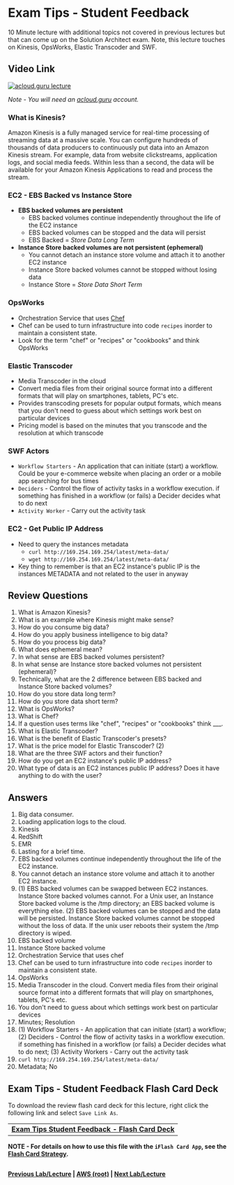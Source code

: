 Exam Tips - Student Feedback
======

10 Minute lecture with additional topics not covered in previous lectures but that can come up on the Solution Architect 
exam. Note, this lecture touches on Kinesis, OpsWorks, Elastic Transcoder and SWF.

  
## Video Link

[![acloud.guru lecture](https://i.imgur.com/gE7y7FW.png)](https://acloud.guru/course/aws-certified-solutions-architect-associate/learn/additional-exam-tips/student-feedback/watch)

*Note - You will need an [acloud.guru](acloud.guru) account.*
 

### What is Kinesis?

Amazon Kinesis is a fully managed service for real-time processing of streaming data at a massive scale. You can 
configure hundreds of thousands of data producers to continuously put data into an Amazon Kinesis stream. For example, 
data from website clickstreams, application logs, and social media feeds. Within less than a second, the
data will be available for your Amazon Kinesis Applications to read and process the stream.


### EC2 - EBS Backed vs Instance Store

* __EBS backed volumes are persistent__
  * EBS backed volumes continue independently throughout the life of the EC2 instance
  * EBS backed volumes can be stopped and the data will persist
  * EBS Backed = _Store Data Long Term_
* __Instance Store backed volumes are not persistent (ephemeral)__
  * You cannot detach an instance store volume and attach it to another EC2 instance 
  * Instance Store backed volumes cannot be stopped without losing data
  * Instance Store = _Store Data Short Term_


### OpsWorks
 
* Orchestration Service that uses [Chef](https://www.chef.io/)
* Chef can be used to turn infrastructure into code `recipes` inorder to maintain a consistent state. 
* Look for the term "chef" or "recipes" or "cookbooks" and think OpsWorks
 
 
### Elastic Transcoder
 
* Media Transcoder in the cloud
* Convert media files from their original source format into a different formats that will play on smartphones,
  tablets, PC's etc.
* Provides transcoding presets for popular output formats, which means that you don't need to guess about which settings
  work best on particular devices
* Pricing model is based on the minutes that you transcode and the resolution at which transcode


### SWF Actors

* `Workflow Starters` - An application that can initiate (start) a workflow. Could be your e-commerce website when 
  placing an order or a mobile app searching for bus times
* `Deciders` - Control the flow of activity tasks in a workflow execution. if something has finished in a workflow
  (or fails) a Decider decides what to do next
* `Activity Worker` - Carry out the activity task
 
 
### EC2 - Get Public IP Address

* Need to query the instances metadata
    * `curl http://169.254.169.254/latest/meta-data/`
    * `wget http://169.254.169.254/latest/meta-data/`
* Key thing to remember is that an EC2 instance's public IP is the instances METADATA and not related to the
  user in anyway

 
## Review Questions

1.  What is Amazon Kinesis?
2.  What is an example where Kinesis might make sense?
3.  How do you consume big data?
4.  How do you apply business intelligence to big data?
5.  How do you process big data?
6.  What does ephemeral mean?
7.  In what sense are EBS backed volumes persistent?
8.  In what sense are Instance store backed volumes not persistent (ephemeral)? 
9.  Technically, what are the 2 difference between EBS backed and Instance Store backed volumes?
10. How do you store data long term?
11. How do you store data short term?
12. What is OpsWorks?
13. What is Chef?
14. If a question uses terms like "chef", "recipes" or "cookbooks" think ___.
15. What is Elastic Transcoder?
16. What is the benefit of Elastic Transcoder's presets?
17. What is the price model for Elastic Transcoder? (2)
18. What are the three SWF actors and their function?
19. How do you get an EC2 instance's public IP address?
20. What type of data is an EC2 instances public IP address? Does it have anything to do with the user?


## Answers

1.  Big data consumer.
2.  Loading application logs to the cloud.
3.  Kinesis
4.  RedShift
5.  EMR
6.  Lasting for a brief time.
7.  EBS backed volumes continue independently throughout the life of the EC2 instance.
8.  You cannot detach an instance store volume and attach it to another EC2 instance.
9.  (1) EBS backed volumes can be swapped between EC2 instances. Instance Store backed volumes cannot. For a Unix user, 
    an Instance Store backed volume is the /tmp directory; an EBS backed volume is everything else. (2) EBS
    backed volumes can be stopped and the data will be persisted. Instance Store backed volumes cannot be stopped
    without the loss of data. If the unix user reboots their system the /tmp directory is wiped.
10. EBS backed volume
11. Instance Store backed volume
12. Orchestration Service that uses chef
13. Chef can be used to turn infrastructure into code `recipes` inorder to maintain a consistent state.
14. OpsWorks 
15. Media Transcoder in the cloud. Convert media files from their original source format into a different formats that 
    will play on smartphones, tablets, PC's etc.
16. You don't need to guess about which settings work best on particular devices
17. Minutes; Resolution
18. (1) Workflow Starters - An application that can initiate (start) a workflow; (2) Deciders - Control the flow of 
    activity tasks in a workflow execution. if something has finished in a workflow (or fails) a Decider decides 
    what to do next; (3) Activity Workers - Carry out the activity task
19. `curl http://169.254.169.254/latest/meta-data/`
20. Metadata; No


## Exam Tips - Student Feedback Flash Card Deck
  
To download the review flash card deck for this lecture, right click the following link and select
`Save Link As`. 

<table>
 <tr>
 <td>
 <b><a href="exam-tips-feedback-flashcards.txt" download="exam-tips-feedback-flashcards.txt">Exam Tips Student Feedback - Flash Card Deck</a></b>
 </td>
 </tr>
 </table>  

       
**NOTE - For details on how to use this file with the `iFlash Card App`, see the [Flash Card Strategy](https://github.com/bradyhouse/house/blob/master/fiddles/aws/readme.adoc#flash-card-strategy).**  


## 

**[Previous Lab/Lecture](../whitepapers/whitepapers-waf-exam-tips.md) | [AWS (root)](../readme.adoc) | [Next Lab/Lecture](exam-tips-consolidated-billing-101.md)**

